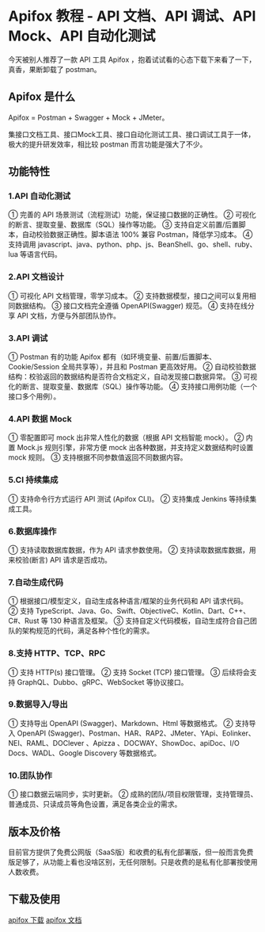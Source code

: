 # Apifox 教程 - API 文档、API 调试、API Mock、API 自动化测试

今天被别人推荐了一款 API 工具 Apifox ，抱着试试看的心态下载下来看了一下，真香，果断卸载了 postman。

## Apifox 是什么

Apifox = Postman + Swagger + Mock + JMeter。

集接口文档工具、接口Mock工具、接口自动化测试工具、接口调试工具于一体，极大的提升研发效率，相比较 postman 而言功能是强大了不少。

## 功能特性

### 1.API 自动化测试

① 完善的 API 场景测试（流程测试）功能，保证接口数据的正确性。
② 可视化的断言、提取变量、数据库（SQL）操作等功能。
③ 支持自定义前置/后置脚本，自动校验数据正确性。脚本语法 100% 兼容 Postman，降低学习成本。
④ 支持调用 javascript、java、python、php、js、BeanShell、go、shell、ruby、lua 等语言代码。

### 2.API 文档设计

① 可视化 API 文档管理，零学习成本。
② 支持数据模型，接口之间可以复用相同数据结构。
③ 接口文档完全遵循 OpenAPI(Swagger) 规范。
④ 支持在线分享 API 文档，方便与外部团队协作。

### 3.API 调试

① Postman 有的功能 Apifox 都有（如环境变量、前置/后置脚本、Cookie/Session 全局共享等），并且和 Postman 更高效好用。
② 自动校验数据结构：校验返回的数据结构是否符合文档定义，自动发现接口数据异常。
③ 可视化的断言、提取变量、数据库（SQL）操作等功能。
④ 支持接口用例功能（一个接口多个用例）。

### 4.API 数据 Mock

① 零配置即可 mock 出非常人性化的数据（根据 API 文档智能 mock）。
② 内置 Mock.js 规则引擎，非常方便 mock 出各种数据，并支持定义数据结构时设置 mock 规则。
③ 支持根据不同参数值返回不同数据内容。

### 5.CI 持续集成

① 支持命令行方式运行 API 测试 (Apifox CLI)。
② 支持集成 Jenkins 等持续集成工具。

### 6.数据库操作

① 支持读取数据库数据，作为 API 请求参数使用。
②  支持读取数据库数据，用来校验(断言) API 请求是否成功。

### 7.自动生成代码

① 根据接口/模型定义，自动生成各种语言/框架的业务代码和 API 请求代码。
② 支持 TypeScript、Java、Go、Swift、ObjectiveC、Kotlin、Dart、C++、C#、Rust 等 130 种语言及框架。
③ 支持自定义代码模板，自动生成符合自己团队的架构规范的代码，满足各种个性化的需求。

### 8.支持 HTTP、TCP、RPC

① 支持 HTTP(s) 接口管理。
② 支持 Socket (TCP) 接口管理。
③ 后续将会支持 GraphQL、Dubbo、gRPC、WebSocket 等协议接口。

### 9.数据导入/导出

① 支持导出 OpenAPI (Swagger)、Markdown、Html 等数据格式。
② 支持导入 OpenAPI (Swagger)、Postman、HAR、RAP2、JMeter、YApi、Eolinker、NEI、RAML、DOClever 、Apizza 、DOCWAY、ShowDoc、apiDoc、I/O Docs、WADL、Google Discovery 等数据格式。

### 10.团队协作

① 接口数据云端同步，实时更新。
② 成熟的团队/项目权限管理，支持管理员、普通成员、只读成员等角色设置，满足各类企业的需求。

## 版本及价格

目前官方提供了免费公网版（SaaS版）和收费的私有化部署版，但一般而言免费版足够了，从功能上看也没啥区别，无任何限制。只是收费的是私有化部署按使用人数收费。

## 下载及使用

<a href="https://www.apifox.cn/help/" target="_blank" rel="nofollow"> apifox 下载</a>
<a href="https://www.apifox.cn/" target="_blank" rel="nofollow"> apifox 文档</a>
